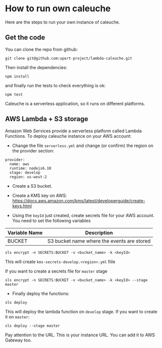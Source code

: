 # How to run own caleuche

Here are the steps to run your own instance of caleuche.

## Get the code

You can clone the repo from github:

```
git clone git@github.com:uport-project/lambda-caleuche.git
```

Then install the dependencies:

```
npm install
```

and finally run the tests to check everything is ok:
```
npm test
```

Caleuche is a serverless application, so it runs on different platforms. 

## AWS Lambda + S3 storage

Amazon Web Services provide a serverless platform called Lambda Functions. To deploy caleuche instance on your AWS account:

* Change the file `serverless.yml` and change (or confirm) the region on the provider section:
```
provider:
  name: aws
  runtime: nodejs6.10
  stage: develop
  region: us-west-2
```

* Create a S3 bucket.


* Create a KMS key on AWS: https://docs.aws.amazon.com/kms/latest/developerguide/create-keys.html 


* Using the `keyId` just created, create secrets file for your AWS account.
You need to set the following variables

| Variable Name | Description                                | 
|---------------|--------------------------------------------|
| BUCKET        | S3 bucket name where the events are stored |


```
sls encrypt -n SECRETS:BUCKET -v <bucket_name> -k <keyId>
```
This will create `kms-secrets-develop.<region>.yml` fiile

If you want to create a secrets file for `master` stage 
```
sls encrypt -n SECRETS:BUCKET -v <bucket_name> -k <keyId> --stage master
```

* Finally deploy the functions:
```
sls deploy
```
This will deploy the lambda function on `develop` stage. 
If you want to create it on `master`:
```
sls deploy --stage master
```

Pay attention to the URL. This is your instance URL. You can add it to AWS Gateway too.






